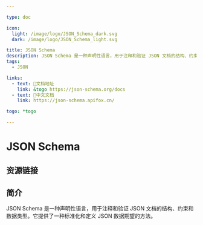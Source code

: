 ```yaml
---

type: doc

icon:
  light: /image/logo/JSON_Schema_dark.svg
  dark: /image/logo/JSON_Schema_light.svg

title: JSON Schema
description: JSON Schema 是一种声明性语言，用于注释和验证 JSON 文档的结构、约束和数据类型。它提供了一种标准化和定义 JSON 数据期望的方法。
tags:
  - JSON

links:
  - text: 📖文档地址
    link: &togo https://json-schema.org/docs
  - text: 📖中文文档
    link: https://json-schema.apifox.cn/

togo: *togo

---
```


<ShowLogo />

# JSON Schema

<ShowTags />

<ShowBreadcrumb />

## 资源链接

<ShowLinks />

## 简介

JSON Schema 是一种声明性语言，用于注释和验证 JSON 文档的结构、约束和数据类型。它提供了一种标准化和定义 JSON 数据期望的方法。
